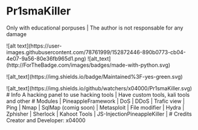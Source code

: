 # Pr1smaKiller
Only with educational porpuses | 
The author is not responsable for any damage
<p></p>
![alt text](https://user-images.githubusercontent.com/78761999/152872446-890b0773-cb04-4e07-9a56-80e36fb965d1.png)
![alt_text](http://ForTheBadge.com/images/badges/made-with-python.svg)
<p></p>
![alt_text](https://img.shields.io/badge/Maintained%3F-yes-green.svg)
<p></p>
![alt_text](https://img.shields.io/github/watchers/x04000/Pr1smaKiller.svg)
# Info
A hacking panel to use hacking tools |
Have custom tools, kali tools and other
# Modules
| PineappleFramework |
DoS |
DDoS |
Trafic view |
Ping |
Nmap |
SqlMap (comig soon) |
Metasploit |
File modifier |
Hydra |
Zphisher |
Sherlock |
Kahoot Tools |
JS-InjectionPineappleKiller |
# Credits
Creator and Developer: x04000
